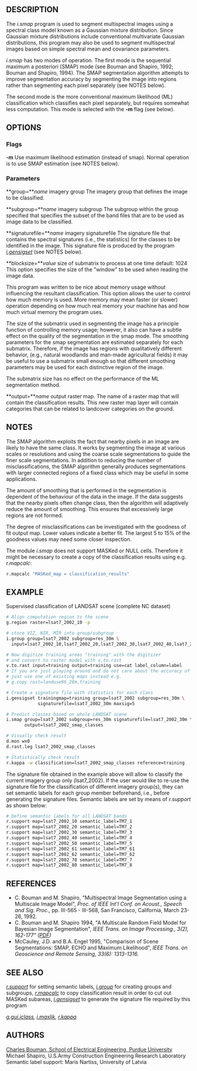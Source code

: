 ## DESCRIPTION

The *i.smap* program is used to segment multispectral images using a
spectral class model known as a Gaussian mixture distribution. Since
Gaussian mixture distributions include conventional multivariate
Gaussian distributions, this program may also be used to segment
multispectral images based on simple spectral mean and covariance
parameters.

*i.smap* has two modes of operation. The first mode is the sequential
maximum a posteriori (SMAP) mode (see Bouman and Shapiro, 1992; Bouman
and Shapiro, 1994). The SMAP segmentation algorithm attempts to improve
segmentation accuracy by segmenting the image into regions rather than
segmenting each pixel separately (see NOTES below).

The second mode is the more conventional maximum likelihood (ML)
classification which classifies each pixel separately, but requires
somewhat less computation. This mode is selected with the **-m** flag
(see below).

## OPTIONS

### Flags

**-m**
Use maximum likelihood estimation (instead of smap). Normal operation is
to use SMAP estimation (see NOTES below).

### Parameters

**group=***name*
imagery group
The imagery group that defines the image to be classified.

**subgroup=***name*
imagery subgroup
The subgroup within the group specified that specifies the subset of the
band files that are to be used as image data to be classified.

**signaturefile=***name*
imagery signaturefile
The signature file that contains the spectral signatures (i.e., the
statistics) for the classes to be identified in the image. This
signature file is produced by the program
*[i.gensigset](i.gensigset.md)* (see NOTES below).

**blocksize=***value*
size of submatrix to process at one time
default: 1024
This option specifies the size of the "window" to be used when reading
the image data.

This program was written to be nice about memory usage without
influencing the resultant classification. This option allows the user to
control how much memory is used. More memory may mean faster (or slower)
operation depending on how much real memory your machine has and how
much virtual memory the program uses.

The size of the submatrix used in segmenting the image has a principle
function of controlling memory usage; however, it also can have a subtle
effect on the quality of the segmentation in the smap mode. The
smoothing parameters for the smap segmentation are estimated separately
for each submatrix. Therefore, if the image has regions with
qualitatively different behavior, (e.g., natural woodlands and man-made
agricultural fields) it may be useful to use a submatrix small enough so
that different smoothing parameters may be used for each distinctive
region of the image.

The submatrix size has no effect on the performance of the ML
segmentation method.

**output=***name*
output raster map.
The name of a raster map that will contain the classification results.
This new raster map layer will contain categories that can be related to
landcover categories on the ground.

## NOTES

The SMAP algorithm exploits the fact that nearby pixels in an image are
likely to have the same class. It works by segmenting the image at
various scales or resolutions and using the coarse scale segmentations
to guide the finer scale segmentations. In addition to reducing the
number of misclassifications, the SMAP algorithm generally produces
segmentations with larger connected regions of a fixed class which may
be useful in some applications.

The amount of smoothing that is performed in the segmentation is
dependent of the behaviour of the data in the image. If the data
suggests that the nearby pixels often change class, then the algorithm
will adaptively reduce the amount of smoothing. This ensures that
excessively large regions are not formed.

The degree of misclassifications can be investigated with the goodness
of fit output map. Lower values indicate a better fit. The largest 5 to
15% of the goodness values may need some closer inspection.

The module *i.smap* does not support MASKed or NULL cells. Therefore it
might be necessary to create a copy of the classification results using
e.g. *r.mapcalc*:

```bash
r.mapcalc "MASKed_map = classification_results"
```

## EXAMPLE

Supervised classification of LANDSAT scene (complete NC dataset)

```bash
# Align computation region to the scene
g.region raster=lsat7_2002_10 -p

# store VIZ, NIR, MIR into group/subgroup
i.group group=lsat7_2002 subgroup=res_30m \
  input=lsat7_2002_10,lsat7_2002_20,lsat7_2002_30,lsat7_2002_40,lsat7_2002_50,lsat7_2002_70

# Now digitize training areas "training" with the digitizer
# and convert to raster model with v.to.rast
v.to.rast input=training output=training use=cat label_column=label
# If you are just playing around and do not care about the accuracy of outcome,
# just use one of existing maps instead e.g.
# g.copy rast=landuse96_28m,training

# Create a signature file with statistics for each class
i.gensigset trainingmap=training group=lsat7_2002 subgroup=res_30m \
            signaturefile=lsat7_2002_30m maxsig=5

# Predict classes based on whole LANDSAT scene
i.smap group=lsat7_2002 subgroup=res_30m signaturefile=lsat7_2002_30m \
       output=lsat7_2002_smap_classes

# Visually check result
d.mon wx0
d.rast.leg lsat7_2002_smap_classes

# Statistically check result
r.kappa -w classification=lsat7_2002_smap_classes reference=training
```

The signature file obtained in the example above will allow to classify
the current imagery group only (lsat7_2002). If the user would like to
re-use the signature file for the classification of different imagery
group(s), they can set semantic labels for each group member beforehand,
i.e., before generating the signature files. Semantic labels are set by
means of *r.support* as shown below:

```bash
# Define semantic labels for all LANDSAT bands
r.support map=lsat7_2002_10 semantic_label=TM7_1
r.support map=lsat7_2002_20 semantic_label=TM7_2
r.support map=lsat7_2002_30 semantic_label=TM7_3
r.support map=lsat7_2002_40 semantic_label=TM7_4
r.support map=lsat7_2002_50 semantic_label=TM7_5
r.support map=lsat7_2002_61 semantic_label=TM7_61
r.support map=lsat7_2002_62 semantic_label=TM7_62
r.support map=lsat7_2002_70 semantic_label=TM7_7
r.support map=lsat7_2002_80 semantic_label=TM7_8
```

## REFERENCES

- C. Bouman and M. Shapiro, "Multispectral Image Segmentation using a
  Multiscale Image Model", *Proc. of IEEE Int'l Conf. on Acoust., Speech
  and Sig. Proc.,* pp. III-565 - III-568, San Francisco, California,
  March 23-26, 1992.
- C. Bouman and M. Shapiro 1994, "A Multiscale Random Field Model for
  Bayesian Image Segmentation", *IEEE Trans. on Image Processing., 3(2),
  162-177"
  ([PDF](http://dynamo.ecn.purdue.edu/~bouman/publications/pdf/ip2.pdf))*
- McCauley, J.D. and B.A. Engel 1995, "Comparison of Scene
  Segmentations: SMAP, ECHO and Maximum Likelihood", *IEEE Trans. on
  Geoscience and Remote Sensing, 33(6): 1313-1316.*

## SEE ALSO

*[r.support](r.support.md)* for setting semantic labels,
*[i.group](i.group.md)* for creating groups and subgroups,
*[r.mapcalc](r.mapcalc.md)* to copy classification result in order to
cut out MASKed subareas,
*[i.gensigset](i.gensigset.md)* to generate the signature file required
by this program

*[g.gui.iclass](g.gui.iclass.md), [i.maxlik](i.maxlik.md),
[r.kappa](r.kappa.md)*

## AUTHORS

[Charles Bouman, School of Electrical Engineering, Purdue
University](https://engineering.purdue.edu/~bouman/software/segmentation/)
Michael Shapiro, U.S.Army Construction Engineering Research Laboratory
Semantic label support: Maris Nartiss, University of Latvia
